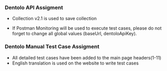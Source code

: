 ### Dentolo API Assigment

* Collection v2.1 is used to save collection

* If Postman Monitoring will be used to execute test cases, please do not forget to change all global values (baseUrl, dentoloApiKey).

### Dentolo Manual Test Case Assigment

* All detailed test cases have been added to the main page headers(1-11)
* English translation is used on the website to write test cases